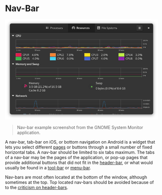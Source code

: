 # Nav-Bar

![Screenshot](navbar.png)
> Nav-bar example screenshot from the GNOME System Monitor application.

A nav-bar, tab-bar on iOS, or bottom navigation on Android is a widget that
lets you select different [pages](page.md) or buttons through a small number of
fixed horizontal tabs.  A nav-bar should be limited to six tabs maximum.  The
tabs of a nav-bar may be the pages of the application, or pop-up pages that
provide additional buttons that did not fit in the [header-bar](headerbar.md),
or what would usually be found in a [tool-bar](toolbar.md) or
[menu-bar](menubar.md).

Nav-bars are most often located at the bottom of the window, although sometimes
at the top.  Top located nav-bars should be avoided because of to the
[criticism on header-bars](headerbar.md#criticism).

